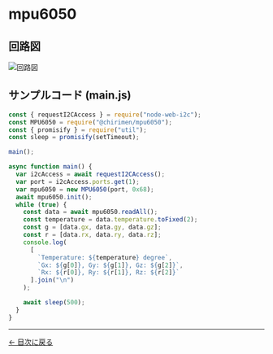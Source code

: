 # mpu6050

## 回路図

![回路図](../node-examples/mpu6050/schematic.png "schematic")

## サンプルコード (main.js)

```javascript
const { requestI2CAccess } = require("node-web-i2c");
const MPU6050 = require("@chirimen/mpu6050");
const { promisify } = require("util");
const sleep = promisify(setTimeout);

main();

async function main() {
  var i2cAccess = await requestI2CAccess();
  var port = i2cAccess.ports.get(1);
  var mpu6050 = new MPU6050(port, 0x68);
  await mpu6050.init();
  while (true) {
    const data = await mpu6050.readAll();
    const temperature = data.temperature.toFixed(2);
    const g = [data.gx, data.gy, data.gz];
    const r = [data.rx, data.ry, data.rz];
    console.log(
      [
        `Temperature: ${temperature} degree`,
        `Gx: ${g[0]}, Gy: ${g[1]}, Gz: ${g[2]}`,
        `Rx: ${r[0]}, Ry: ${r[1]}, Rz: ${r[2]}`
      ].join("\n")
    );

    await sleep(500);
  }
}
```


---
[← 目次に戻る](./index.md)
